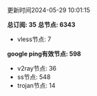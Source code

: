 更新时间2024-05-29 10:01:15

**总订阅: 35**
**总节点: 6343**
- vless节点: 7

**google ping有效节点: 598**
- v2ray节点: 36
- ss节点: 548
- trojan节点: 14
